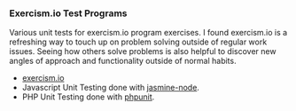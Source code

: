 ### Exercism.io Test Programs

Various unit tests for exercism.io program exercises. I found exercism.io is a refreshing way to touch up on problem solving outside of regular work issues. Seeing how others solve problems is also helpful to discover new angles of approach and functionality outside of normal habits.

* [exercism.io](https://github.com/exercism/exercism.io)
* Javascript Unit Testing done with [jasmine-node](https://github.com/mhevery/jasmine-node).
* PHP Unit Testing done with [phpunit](https://github.com/sebastianbergmann/phpunit).